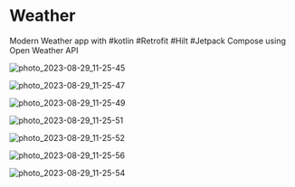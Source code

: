 # Weather
Modern Weather app with 
#kotlin
#Retrofit
#Hilt
#Jetpack Compose
using Open Weather API


![photo_2023-08-29_11-25-45](https://github.com/farzinAndroid/Weather/assets/124037241/bed9018f-9058-4a73-954b-bb0b2db8acdc)


![photo_2023-08-29_11-25-47](https://github.com/farzinAndroid/Weather/assets/124037241/a2002fe1-10af-4cc0-ac01-bf3aaa153af3)


![photo_2023-08-29_11-25-49](https://github.com/farzinAndroid/Weather/assets/124037241/be023b4d-d70b-422a-9f45-49b3b4d1a067)


![photo_2023-08-29_11-25-51](https://github.com/farzinAndroid/Weather/assets/124037241/0d4bbf5e-9feb-43c1-a61c-5ce57be6e1e0)


![photo_2023-08-29_11-25-52](https://github.com/farzinAndroid/Weather/assets/124037241/5e32f407-73f4-4fce-bb07-a8291e39d600)


![photo_2023-08-29_11-25-56](https://github.com/farzinAndroid/Weather/assets/124037241/09d60a4e-d603-4e65-8e8d-da25bc281cd2)


![photo_2023-08-29_11-25-54](https://github.com/farzinAndroid/Weather/assets/124037241/f8c02252-73b5-46c3-b734-818881539cdb)
